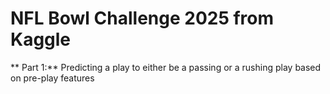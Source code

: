 # NFL Bowl Challenge 2025 from Kaggle

** Part 1:**
Predicting a play to either be a passing or a rushing play based on pre-play features
